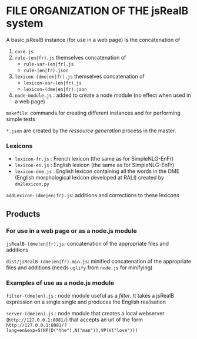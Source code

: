 # FILE ORGANIZATION OF THE jsRealB system

A basic jsRealB instance (for use in a web page) is the concatenation of

1. `core.js`
2. `rule-(en|fr).js`  themselves concatenation of 
    * `rule-var-(en|fr).js`
    * `rule-(en|fr).json`
3. `lexicon-(dme|en|fr).js`  themselves concatenation of 
    * `lexicon-var-(en|fr).js`
    * `lexicon-(dme|en|fr).json`
4. `node-module.js` : added to create a node module (no effect when used in a web page)
  
`makefile`: commands for creating different instances and for performing simple tests

`*.json` are created by the *ressource generation* process in the master.

### Lexicons
* `lexicon-fr.js`  : French lexicon (the same as for SimpleNLG-EnFr)
* `lexicon-en.js`  : English lexicon (the same as for SimpleNLG-EnFr)
* `lexicon-dme.js` : English lexicon containing all the words in the DME (English morphological lexicon developed at RALI) created by `dm2lexicon.py`

`addLexicon-(dme|en|fr).js`: additions and corrections to these lexicons

## Products 
### For use in a web page or as a node.js module
`jsRealB-(dme|en|fr).js`: concatenation of the appropriate files and additions

`dist/jsRealB-(dme|en|fr).min.js`: minified concatenation of the appropriate files and additions (needs `uglify` from `node.js` for minifying)

### Examples of use as a node.js module
`filter-(dme|en).js` : node module useful as a *filter*. It takes a jsRealB expression on a single single and produces the English realisation

`server-(dme|en).js` : node module that creates a local webserver (`http://127.0.0.1:8081/`) that accepts an url of the form  
    `http://127.0.0.1:8081/?lang=en&exp=S(NP(D("the"),N("man")),VP(V("love")))`

